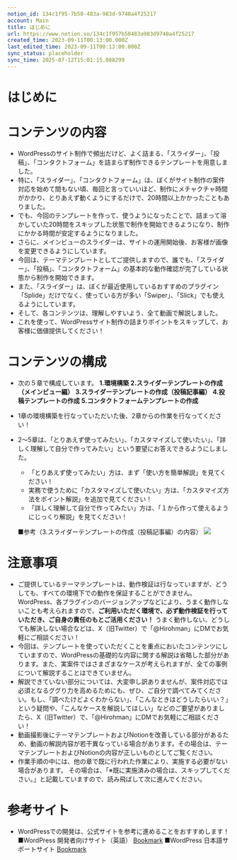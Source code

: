 ```yaml
---
notion_id: 134c1f95-7b50-483a-983d-9740a4f25217
account: Main
title: はじめに
url: https://www.notion.so/134c1f957b50483a983d9740a4f25217
created_time: 2023-09-11T00:13:00.000Z
last_edited_time: 2023-09-11T00:13:00.000Z
sync_status: placeholder
sync_time: 2025-07-12T15:01:15.088299
---
```

# はじめに

# コンテンツの内容
- WordPressのサイト制作で頻出だけど、よく詰まる、「スライダー」、「投稿」、「コンタクトフォーム」を詰まらず制作できるテンプレートを用意しました。
- 特に、「スライダー」、「コンタクトフォーム」は、ぼくがサイト制作の案件対応を始めて間もない頃、毎回と言っていいほど、制作にメチャクチャ時間がかかり、とりあえず動くようにするだけで、20時間以上かかったこともありました。
- でも、今回のテンプレートを作って、使うようになったことで、詰まって溶かしていた20時間をスキップした状態で制作を開始できるようになり、制作にかかる時間が安定するようになりました。
- さらに、メインビューのスライダーは、サイトの運用開始後、お客様が画像を変更できるようにしています。
- 今回は、テーマテンプレートとしてご提供しますので、誰でも、「スライダー」、「投稿」、「コンタクトフォーム」の基本的な動作確認が完了している状態から制作を開始できます。
- また、「スライダー」は、ぼくが最近使用しているおすすめのプラグイン「Splide」だけでなく、使っている方が多い「Swiper」、「Slick」でも使えるようにしています。
- そして、各コンテンツは、理解しやすいよう、全て動画で解説しました。
- これを使って、WordPressサイト制作の詰まりポイントをスキップして、お客様に価値提供してください！
# コンテンツの構成
- 次の５章で構成しています。
  **1.環境構築**
  **2.スライダーテンプレートの作成（メインビュー編）**
  **3.スライダーテンプレートの作成（投稿記事編）**
  **4.投稿テンプレートの作成**
  **5.コンタクトフォームテンプレートの作成**
- 1章の環境構築を行なっていただいた後、2章からの作業を行なってください！
- 2〜5章は、「とりあえず使ってみたい」、「カスタマイズして使いたい」、「詳しく理解して自分で作ってみたい」という要望にお答えできるようにしました。
  - 「とりあえず使ってみたい」方は、まず「使い方を簡単解説」を見てください！
  - 実務で使うために「カスタマイズして使いたい」方は、「カスタマイズ方法をポイント解説」を追加で見てください！
  - 「詳しく理解して自分で作ってみたい」方は、「１から作って使えるようにじっくり解説」を見てください！
  
  ■参考（3.スライダーテンプレートの作成（投稿記事編）の内容）
  ![](https://prod-files-secure.s3.us-west-2.amazonaws.com/736adce6-a3a4-4a64-9f74-d9aa055c96d2/d1b056be-eab3-4e55-9354-67ec167d5813/Untitled.png?X-Amz-Algorithm=AWS4-HMAC-SHA256&X-Amz-Content-Sha256=UNSIGNED-PAYLOAD&X-Amz-Credential=ASIAZI2LB466VPF3TP6H%2F20250719%2Fus-west-2%2Fs3%2Faws4_request&X-Amz-Date=20250719T045832Z&X-Amz-Expires=3600&X-Amz-Security-Token=IQoJb3JpZ2luX2VjEIT%2F%2F%2F%2F%2F%2F%2F%2F%2F%2FwEaCXVzLXdlc3QtMiJHMEUCIHAZdRhsgIz0KQP4%2BBc1On2bh6tKxJt2j%2BaRA8K8ZgbAAiEAsPPLITaUV3LIbiQ%2F6el1DZZ6g5UoTzBkPhVvndVUiQsqiAQInf%2F%2F%2F%2F%2F%2F%2F%2F%2F%2FARAAGgw2Mzc0MjMxODM4MDUiDMDSttyfXwWn8DGNbyrcA3TIZD8N0qChLUZ0JorGoooYT9dy48v6QEBr6rMy6pmr4gAB0umSEnS9uR7OYBcEv6EOchghZJb%2BsMEI2mhMIwjiiwDGtTvN8hi%2B%2BhkIEaiELv5%2BLb9PYv%2BPhEIaZwgwDRjPPNKxYnSnSg6BM3WQIcGInT6QPBGzr22vRQO4ztBXDjg98qpGgc7tAtKqQRm4kyDXOSdZmeeN8ML0tspnQ9BLUtioLDH8Vc%2FkBNy0Vv3XdM7Vg0Z%2BiF8Rjxmay1FMyHCVb4%2FCfVFIF%2BIQjGaihE2TdNQ2duoqMQlWwcs1Dw7xQidxdwvIDe8NAV4NGWz2dc6Sb7z0DsrOhj9knJ0X4kafClSG0mP4oCWyt7o9KpwvUQ9Lxeniu4q405YEdDKn8zkqjXB77rkMUK1ug991YHByRXdUtRcmjSo1mJ8FWkAdq9p8jrQbOZMIktm%2BimE2ke8HCz%2F2CGtbdzXoKX2GDm3JxQOETS6eY7OScs0OPtMbSnwW%2B5ZEoUxAnWNFFZ6A0DnxXYYTis7001yRTuueLQ%2BIQrV%2FTZyePhombxhtnvuJFhDoNnvIZIUm%2Fyp0e%2BXEv1PuDdORcKwBZfXGNLS8lFS7ZybzTSvCfKP2dq8C7hbMqbNI6%2FZcItKS6jGPMMOr7MMGOqUBWuCSoafuU3VJmxA15mAh3BDCBjR9YS%2BvkzY5Kucja33w2TKYlcozTvvgb%2FbTtOzBtu%2F4%2FX8YoUTATfD5qyBFZZ%2Ft9XxUdVxJfilUqRLugqAS30ac09jfBtVcd0VNu46qD4%2F3WRoO9%2BGxGtGl3nkcM30CxInxaCtIeNlIorzEbLJw6%2BLeaWuO606DWYf49psNzTmFqkoR0dnlb4hp88cTFIwCAyFl&X-Amz-Signature=2047b0b293c2ce89a79035604e5e5c69fa201078284864cd99438fa7ac4efd1f&X-Amz-SignedHeaders=host&x-amz-checksum-mode=ENABLED&x-id=GetObject)
# 注意事項
- ご提供しているテーマテンプレートは、動作検証は行なっていますが、どうしても、すべての環境下での動作を保証することができません。
  WordPress、各プラグインのバージョンアップなどにより、うまく動作しないことも考えられますので、**ご利用いただく環境で、必ず動作検証を行っていただき、ご自身の責任のもとご活用ください！**
  うまく動作しない、どうしても解決しない場合などは、X（旧Twitter）で「@Hirohman」にDMでお気軽にご相談ください！
- 今回は、テンプレートを使っていただくことを重点においたコンテンツにしていますので、WordPressの基礎的な内容に関する解説は省略した部分があります。また、実案件ではさまざまなケースが考えられますが、全ての事例について解説することはできていません。
- 解説できていない部分については、大変申し訳ありませんが、案件対応では必須となるググり力を高めるためにも、ぜひ、ご自分で調べてみてください。もし、「調べたけどよくわからない」、「こんなときはどうしたらいい？」という疑問や、「こんなケースを解説してほしい」などのご要望がありましたら、X（旧Twitter）で、「@Hirohman」にDMでお気軽にご相談ください！
- 動画撮影後にテーマテンプレートおよびNotionを改善している部分があるため、動画の解説内容が若干異なっている場合があります。その場合は、テーマテンプレートおよびNotionの内容が正しいものとしてご覧ください。
- 作業手順の中には、他の章で既に行われた作業により、実施する必要がない場合があります。
  その場合は、「※既に実施済みの場合は、スキップしてください。」と記載していますので、読み飛ばして次に進んでください。
# 参考サイト
- WordPressでの開発は、公式サイトを参考に進めることをおすすめします！
■WordPress 開発者向けサイト（英語）
[Bookmark](https://developer.wordpress.org/reference/)
■WordPress 日本語サポートサイト
[Bookmark](https://ja.wordpress.org/support/)